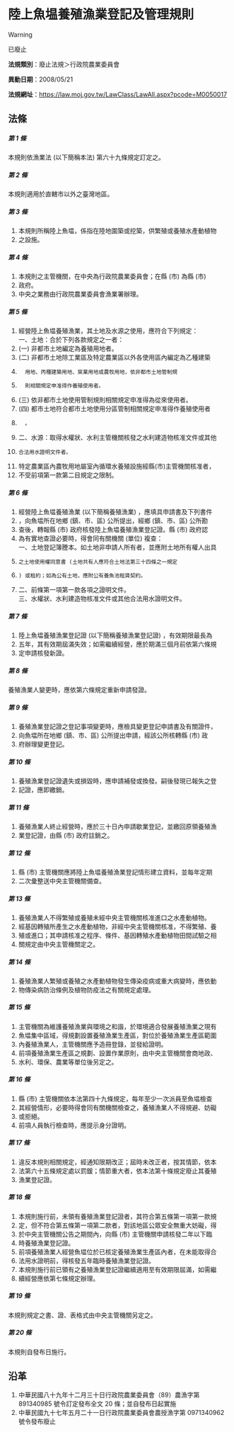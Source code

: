 # 陸上魚塭養殖漁業登記及管理規則


> [!WARNING]
> 已廢止


**法規類別**：廢止法規＞行政院農業委員會

**異動日期**：2008/05/21  

**法規網址**：https://law.moj.gov.tw/LawClass/LawAll.aspx?pcode=M0050017



## 法條
##### 第 1 條
本規則依漁業法 (以下簡稱本法) 第六十九條規定訂定之。

##### 第 2 條
本規則適用於直轄市以外之臺灣地區。

##### 第 3 條
1. 本規則所稱陸上魚塭，係指在陸地圍築或挖築，供繁殖或養殖水產動植物
1. 之設施。

##### 第 4 條
1. 本規則之主管機關，在中央為行政院農業委員會；在縣 (市) 為縣 (市)
1. 政府。
1. 中央之業務由行政院農業委員會漁業署辦理。

##### 第 5 條
1. 經營陸上魚塭養殖漁業，其土地及水源之使用，應符合下列規定：  
一、土地：合於下列各款規定之一者：
1.  (一) 非都市土地編定為養殖用地者。
1.  (二) 非都市土地除工業區及特定農業區以外各使用區內編定為乙種建築
1.       用地、丙種建築用地、窯業用地或農牧用地，依非都市土地管制規
1.       則相關規定申准得作養殖使用者。
1.  (三) 依非都市土地使用管制規則相關規定申准得為從來使用者。
1.  (四) 都市土地符合都市土地使用分區管制相關規定申准得作養殖使用者
1.       。
1. 二、水源：取得水權狀、水利主管機關核發之水利建造物核准文件或其他
1.     合法用水證明文件者。
1. 特定農業區內農牧用地屬室內循環水養殖設施經縣(市)主管機關核准者，
1. 不受前項第一款第二目規定之限制。

##### 第 6 條
1. 經營陸上魚塭養殖漁業 (以下簡稱養殖漁業) ，應填具申請書及下列書件
1. ，向魚塭所在地鄉 (鎮、市、區) 公所提出，經鄉 (鎮、市、區) 公所勘
1. 查後，轉報縣 (市) 政府核發陸上魚塭養殖漁業登記證。縣 (市) 政府認
1. 為有實地查證必要時，得會同有關機關 (單位) 複查：  
一、土地登記簿謄本。如土地非申請人所有者，並應附土地所有權人出具
1.     之土地使用權同意書 (土地共有人應符合土地法第三十四條之一規定
1.     ) 或租約；如為公有土地，應附公有養魚池租賃契約。
1. 二、前條第一項第一款各項之證明文件。  
三、水權狀、水利建造物核准文件或其他合法用水證明文件。

##### 第 7 條
1. 陸上魚塭養殖漁業登記證 (以下簡稱養殖漁業登記證) ，有效期限最長為
1. 五年，其有效期屆滿失效；如需繼續經營，應於期滿三個月前依第六條規
1. 定申請核發新證。

##### 第 8 條
養殖漁業人變更時，應依第六條規定重新申請發證。

##### 第 9 條
1. 養殖漁業登記證之登記事項變更時，應檢具變更登記申請書及有關證件，
1. 向魚塭所在地鄉 (鎮、市、區) 公所提出申請，經該公所核轉縣 (市) 政
1. 府辦理變更登記。

##### 第 10 條
1. 養殖漁業登記證遺失或損毀時，應申請補發或換發。嗣後發現已報失之登
1. 記證，應即繳銷。

##### 第 11 條
1. 養殖漁業人終止經營時，應於三十日內申請歇業登記，並繳回原領養殖漁
1. 業登記證，由縣 (市) 政府註銷之。

##### 第 12 條
1. 縣 (市) 主管機關應將陸上魚塭養殖漁業登記情形建立資料，並每年定期
1. 二次彙整送中央主管機關備查。

##### 第 13 條
1. 養殖漁業人不得繁殖或養殖未經中央主管機關核准進口之水產動植物。
1. 經基因轉殖所產生之水產動植物，非經中央主管機關核准，不得繁殖、養
1. 殖或進口；其申請核准之程序、條件、基因轉殖水產動植物田間試驗之相
1. 關規定由中央主管機關定之。

##### 第 14 條
1. 養殖漁業人繁殖或養殖之水產動植物發生傳染疫病或重大病變時，應依動
1. 物傳染病防治條例及植物防疫法之有關規定處理。

##### 第 15 條
1. 主管機關為維護養殖漁業與環境之和諧，於環境適合發展養殖漁業之現有
1. 魚塭集中區域，得規劃設置養殖漁業生產區，對位於養殖漁業生產區範圍
1. 內養殖漁業人，主管機關應予造冊登錄，並發給證明。
1. 前項養殖漁業生產區之規劃、設置作業原則，由中央主管機關會商地政、
1. 水利、環保、農業等單位後另定之。

##### 第 16 條
1. 縣 (市) 主管機關依本法第四十九條規定，每年至少一次派員至魚塭檢查
1. 其經營情形，必要時得會同有關機關檢查之，養殖漁業人不得規避、妨礙
1. 或拒絕。
1. 前項人員執行檢查時，應提示身分證明。

##### 第 17 條
1. 違反本規則相關規定，經通知限期改正；屆時未改正者，按其情節，依本
1. 法第六十五條規定處以罰鍰；情節重大者，依本法第十條規定廢止其養殖
1. 漁業登記證。

##### 第 18 條
1. 本規則施行前，未領有養殖漁業登記證者，其符合第五條第一項第一款規
1. 定，但不符合第五條第一項第二款者，對該地區公眾安全無重大妨礙，得
1. 於中央主管機關公告之期間內，向縣 (市) 主管機關申請核發二年以下臨
1. 時養殖漁業登記證。
1. 前項養殖漁業人經營魚塭位於已核定養殖漁業生產區內者，在未能取得合
1. 法用水證明前，得核發五年臨時養殖漁業登記證。
1. 本規則施行前已領有之養殖漁業登記證繼續適用至有效期限屆滿，如需繼
1. 續經營應依第七條規定辦理。

##### 第 19 條
本規則規定之書、證、表格式由中央主管機關另定之。

##### 第 20 條
本規則自發布日施行。

## 沿革
1. 中華民國八十九年十二月三十日行政院農業委員會（89）農漁字第 891340985  號令訂定發布全文 20 條；並自發布日起實施
1. 中華民國九十七年五月二十一日行政院農業委員會農授漁字第 0971340962 號令發布廢止
